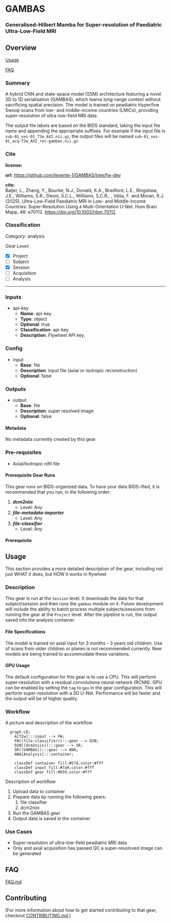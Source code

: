 # GAMBAS
### Generalised-Hilbert Mamba for Super-resolution of Paediatric Ultra-Low-Field MRI

## Overview

[Usage](#usage)

[FAQ](#faq)

### Summary
A hybrid CNN and state-space model (SSM) architecture featuring a novel 3D to 1D serialisation (GAMBAS), which learns long-range context without sacrificing spatial precision. The model is trained on peadiatric Hyperfine Swoop scans from low- and middle-income countries (LMICs), providing super-resolution of ultra-low-field MRI data. 

The output file labels are based on the BIDS standard, taking the input file name and appending the appropriate suffixes. For example if the input file is `sub-01_ses-01_T2w_AXI.nii.gz`, the output files will be named `sub-01_ses-01_acq-T2w_AXI_rec-gambas.nii.gz`

### Cite

**license:**


**url:** <https://github.com/levente-1/GAMBAS/tree/fw-dev>

**cite:**  
Baljer, L., Zhang, Y., Bourke, N.J., Donald, K.A., Bradford, L.E., Ringshaw, J.E., Williams, S.R., Deoni, S.C.L., Williams, S.C.R., , Váša, F. and Moran, R.J. (2025), Ultra-Low-Field Paediatric MRI in Low- and Middle-Income Countries: Super-Resolution Using a Multi-Orientation U-Net. Hum Brain Mapp, 46: e70112. https://doi.org/10.1002/hbm.70112

### Classification

*Category:* analysis

*Gear Level:*

* [x] Project
* [ ] Subject
* [x] Session
* [ ] Acquisition
* [ ] Analysis

----

### Inputs

* api-key
  * **Name**: api-key
  * **Type**: object
  * **Optional**: true
  * **Classification**: api-key
  * **Description**: Flywheel API key.

### Config

* input
  * **Base**: file
  * **Description**: input file (axial or isotropic reconstruction)
  * **Optional**: false

### Outputs
* output
  * **Base**: file
  * **Description**: super resolved image
  * **Optional**: false


#### Metadata

No metadata currently created by this gear

### Pre-requisites

- Axial/Isotropic nifti file

#### Prerequisite Gear Runs

This gear runs on BIDS-organized data. To have your data BIDS-ified, it is recommended
that you run, in the following order:

1. ***dcm2niix***
    * Level: Any
2. ***file-metadata-importer***
    * Level: Any
3. ***file-classifier***
    * Level: Any

#### Prerequisite

## Usage

This section provides a more detailed description of the gear, including not just WHAT
it does, but HOW it works in flywheel

### Description

This gear is run at the `Session` level. It downloads the data for that subject/session and then runs the `gambas` module on it. Future development will include the ability to batch process multiple subjects/sessions from running the gear at the `Project` level.
After the pipeline is run, the output saved into the analysis
container.


#### File Specifications

The model is trained on axial input for 3 months - 3 years old children. Use of scans from older children or planes is not recommended currently. New models are being trained to accommodate these variations.

#### GPU Usage
The default configuration for this gear is to use a CPU. This will perform super-resolution with a residual convolutiona neural network (RCNN). GPU can be enabled by setting the `tag` to `gpu` in the gear configuration. This will perform super-resolution with a 3D U-Net. Performance will be faster and the output will be of higher quality. 


### Workflow

A picture and description of the workflow

```mermaid
  graph LR;
    A[T2w]:::input --> FW;
    FW((file-classifier)):::gear --> D2N;
    D2N((dcm2niix)):::gear --> SR;
    SR((GAMBAS)):::gear --> ANA;
    ANA[Analysis]:::container;
    
    classDef container fill:#57d,color:#fff
    classDef input fill:#7a9,color:#fff
    classDef gear fill:#659,color:#fff
```

Description of workflow

1. Upload data to container
2. Prepare data by running the following gears:
   1. file classifier
   2. dcm2niix
3. Run the GAMBAS gear
4. Output data is saved in the container

### Use Cases

- Super-resolution of ultra-low-field peadiatric MRI data
- Only and axial acquisition has passed QC a super-resoloved image can be generated

## FAQ

[FAQ.md](FAQ.md)

## Contributing

[For more information about how to get started contributing to that gear,
checkout [CONTRIBUTING.md](CONTRIBUTING.md).]
